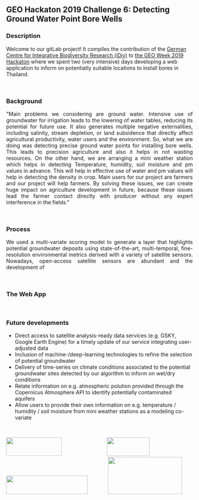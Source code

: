 ## GEO Hackaton 2019 Challenge 6: Detecting Ground Water Point Bore Wells

### Description
Welcome to our gitLab project! It compiles the contribution of the <a href="https://www.idiv.de/en">German Centre for Integrative Biodiversity Research (iDiv)</a> to <a href="https://www.earthobservations.org/geoweek19.php?t=hackathon_about">the GEO Week 2019 Hackaton</a> where we spent two (very intensive) days developing a web application to inform on potentiatly suitable locations to install bores in Thailand.

</br>

### Background
<p align="justify">
"Main problems we considering are ground water. Intensive use of groundwater for irrigation leads to the lowering of water tables, reducing its potential for future use. It also generates multiple negative externalities, including salinity, stream depletion, or land subsidence that directly affect agricultural productivity, water users and the environment. So, what we are doing was detecting precise ground water points for installing bore wells. This leads to precision agriculture and also it helps in not wasting resources. On the other hand, we are arranging a mini weather station which helps in detecting Temperature, humidity, soil moisture and pm values in advance. This will help in effective use of water and pm values will help in detecting the density in crop. Main users for our project are farmers and our project will help farmers. By solving these issues, we can create huge impact on agriculture development in future, because these issues lead the farmer contact directly with producer without any expert interference in the fields."
</p>

</br>

### Process
<p align="justify">
We used a multi-variate scoring model to generate a layer that highlights potential groundwater deposits using state-of-the-art, multi-temporal, fine-resolution environmental metrics derived with a variety of satellite sensors. Nowadays, open-access satellite sensors are abundant and the development of 
</p>

</br>

### The Web App
<p align="justify">

</p>

</br>

### Future developments
* Direct access to satellite analysis-ready data services (e.g. GSKY, Google Earth Engine) for a timely update of our service integrating user-adjusted data
* Inclusion of machine-/deep-learning technologies to refine the selection of potential groundwater
* Delivery of time-series on climate conditions associated to the potential groundwater sites detected by our algorithm to inform on wet/dry conditions
* Relate information on e.g. atmospheric polution provided through the Copernicus Atmosphere API to identify potentially contaminated aquifers
* Allow users to provide their own information on e.g. temperature / humidity / soil moisture from mini weather stations as a modeling co-variate

</br>

<p align="justify">
<a href="https://www.earthobservations.org/geoweek19.php?t=hackathon_about"><img width="150" height="50" src="https://www.earthobservations.org/images/logos/GEO_logo_white_tb_1500.png"></a>&nbsp;&nbsp;&nbsp;&nbsp;&nbsp;&nbsp;&nbsp;&nbsp;&nbsp;&nbsp;&nbsp;&nbsp;&nbsp;&nbsp;<a href="https://www.idiv.de/en"><img width="115" height="50" src="https://www.idiv.de/fileadmin/templates/images/logo.png"></a>&nbsp;&nbsp;&nbsp;&nbsp;&nbsp;&nbsp;&nbsp;&nbsp;&nbsp;&nbsp;&nbsp;&nbsp;&nbsp;&nbsp;<a href="https://geobon.org/"><img width="220" height="50" src="https://geobon.org/wp-content/uploads/2018/01/GEOBON-white.png"></a>&nbsp;&nbsp;&nbsp;&nbsp;&nbsp;&nbsp;&nbsp;&nbsp;&nbsp;&nbsp;&nbsp;&nbsp;&nbsp;&nbsp;<a href="https://www.idiv.de/en/groups_and_people/core_groups/macroecosocial.html"><img width="200" height="100" src="https://www.molgen.mpg.de/188611/mpi_Seew_LogoText-1355515314.gif"></a>
</p>
